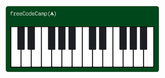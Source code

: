 <img src="https://raw.githubusercontent.com/dhannywi/freecodecamp/main/ResponsiveWebDesign/piano-responsive-css/piano-css.png">
